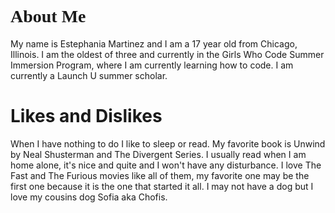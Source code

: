 <h1 style="font-family:verdana;">About Me</h1>
<p> My name is Estephania Martinez and I am a 17 year old from Chicago, Illinois. I am the oldest of three and currently in the Girls Who Code Summer Immersion Program, where I am currently learning how to code. I am currently a Launch U summer scholar. </p>
<h1 style="font-family:verdana:">Likes and Dislikes</h2>
<p> When I have nothing to do I like to sleep or read. My favorite book is Unwind by Neal Shusterman and The Divergent Series. I usually read when I am home alone, it's nice and quite and I won't have any disturbance. I love The Fast and The Furious movies like all of them, my favorite one may be the first one because it is the one that started it all.  
I may not have a dog but I love my cousins dog Sofia aka Chofis.  



